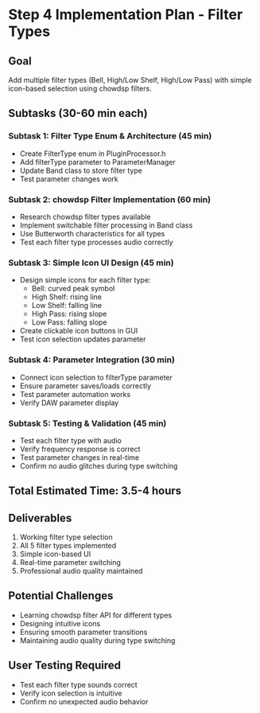# Step 4 Implementation Plan - Filter Types

## Goal
Add multiple filter types (Bell, High/Low Shelf, High/Low Pass) with simple icon-based selection using chowdsp filters.

## Subtasks (30-60 min each)

### Subtask 1: Filter Type Enum & Architecture (45 min)
- Create FilterType enum in PluginProcessor.h
- Add filterType parameter to ParameterManager
- Update Band class to store filter type
- Test parameter changes work

### Subtask 2: chowdsp Filter Implementation (60 min)
- Research chowdsp filter types available
- Implement switchable filter processing in Band class
- Use Butterworth characteristics for all types
- Test each filter type processes audio correctly

### Subtask 3: Simple Icon UI Design (45 min)
- Design simple icons for each filter type:
  - Bell: curved peak symbol
  - High Shelf: rising line
  - Low Shelf: falling line  
  - High Pass: rising slope
  - Low Pass: falling slope
- Create clickable icon buttons in GUI
- Test icon selection updates parameter

### Subtask 4: Parameter Integration (30 min)
- Connect icon selection to filterType parameter
- Ensure parameter saves/loads correctly
- Test parameter automation works
- Verify DAW parameter display

### Subtask 5: Testing & Validation (45 min)
- Test each filter type with audio
- Verify frequency response is correct
- Test parameter changes in real-time
- Confirm no audio glitches during type switching

## Total Estimated Time: 3.5-4 hours

## Deliverables
1. Working filter type selection
2. All 5 filter types implemented
3. Simple icon-based UI
4. Real-time parameter switching
5. Professional audio quality maintained

## Potential Challenges
- Learning chowdsp filter API for different types
- Designing intuitive icons
- Ensuring smooth parameter transitions
- Maintaining audio quality during type switching

## User Testing Required
- Test each filter type sounds correct
- Verify icon selection is intuitive
- Confirm no unexpected audio behavior